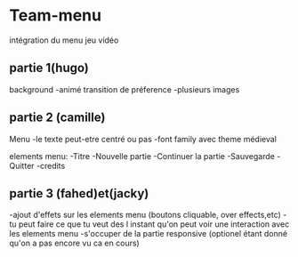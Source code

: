 # Team-menu
intégration du menu jeu vidéo

## partie 1(hugo) 
background
-animé transition de préference
-plusieurs images



## partie 2 (camille)
Menu
-le texte peut-etre centré ou pas 
-font family avec theme médieval
 
elements menu:
-Titre
-Nouvelle partie
-Continuer la partie
-Sauvegarde
-Quitter
-credits


## partie 3 (fahed)et(jacky)
-ajout d'effets sur les elements menu (boutons cliquable, over effects,etc)
-tu peut faire ce que tu veut des l instant qu'on peut voir une interaction avec les elements menu 
-s'occuper de la partie responsive (optionel étant donné qu'on a pas encore vu ca en cours)
